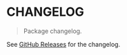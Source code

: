 # CHANGELOG

> Package changelog.

See [GitHub Releases](https://github.com/stdlib-js/stats-base-dists-poisson-kurtosis/releases) for the changelog.